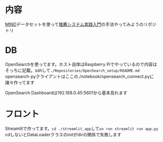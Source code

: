 # 内容
[MIND](https://learn.microsoft.com/ja-jp/azure/open-datasets/dataset-microsoft-news?tabs=azureml-opendatasets)データセットを使って[推薦システム実践入門](https://www.oreilly.co.jp//books/9784873119663/)の手法やってみようのリポジトリ

# DB

OpenSearchを使ってます。ホスト自体はRaspberry Piでやっているので内容はそっちに記載。sshして`./Repositories/OpenSearch_setup/README.md`
opensearch-pyクライアントはここの./notebook/opensearch_connect.pyに諸々作ってます

OpenSearch Dashboardは192.168.0.45:5601から基本見れます

# フロント

Streamlitで作ってます。`cd ./streamlit_app`して`uv run streamlit run app.py`
cdしないとDataLoaderクラスのinitがdirの関係で失敗します
